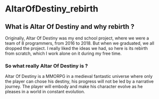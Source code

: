 # AltarOfDestiny_rebirth

## What is Altar Of Destiny and why rebirth ?

Originally, Altar Of Destiny was my end school project, where we were a team of 8 programmers, from 2016 to 2018.
But when we graduated, we all dropped the project. I really liked the ideas we had, so here is its rebirth from scratch, which I work alone on it during my free time.

### So what really Altar Of Destiny is ?

Altar Of Destiny is a MMORPG in a medieval fantastic universe where only the player can chose his destiny, his progress will not be led by a narrative journey. The player will embody and make his character evolve as he pleases in a world in constant evolution.

